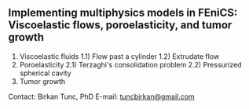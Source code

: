 ## Implementing multiphysics models in FEniCS: Viscoelastic flows, poroelasticity, and tumor growth

1) Viscoelastic fluids
  1.1) Flow past a cylinder
  1.2) Extrudate flow
2) Poroelasticity
  2.1) Terzaghi's consolidation problem
  2.2) Pressurized spherical cavity
3) Tumor growth

Contact:
Birkan Tunc, PhD
E-mail: tuncbirkan@gmail.com
